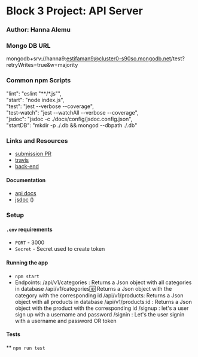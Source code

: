 # Block 3 Project: API Server

### Author: Hanna Alemu

### Mongo DB URL
mongodb+srv://hanna9:estifaman9@cluster0-s90so.mongodb.net/test?retryWrites=true&w=majority

### Common npm Scripts
 "lint": "eslint \"**/*.js\"",  
   "start": "node index.js",  
   "test": "jest --verbose --coverage",  
   "test-watch": "jest --watchAll --verbose --coverage",  
   "jsdoc": "jsdoc -c ./docs/config/jsdoc.config.json",  
   "startDB": "mkdir -p ./.db && mongod --dbpath ./.db"

### Links and Resources
* [submission PR](https://github.com/401-advanced-javascript-hanna-alemu/Build-Api-Server/pull/1)
* [travis](https://www.travis-ci.com/401-advanced-javascript-hanna-alemu/Build-Api-Server)
* [back-end](https://build-api-server.herokuapp.com)


#### Documentation
* [api docs]()
* [jsdoc](https://build-api-server.herokuapp.com/docs) ()

### Setup
#### `.env` requirements
* `PORT` - 3000
* `Secret` - Secret used to create token

#### Running the app
* `npm start`
* Endpoints: 
/api/v1/categories  : Returns a Json object with all categories in database
/api/v1/categories:id: Returns a Json object with the category with the corresponding id
/api/v1/products: Returns a Json object with all products in database
/api/v1/products:id :  Returns a Json object with the product with the corresponding id
/signup : let's a user sign up with a username and password
/signin : Let's the user signin with a username and password OR token
#### Tests
** `npm run test`
